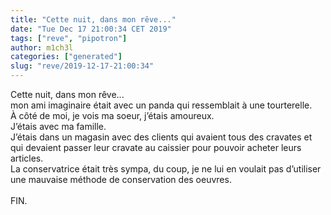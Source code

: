 ```yaml
---
title: "Cette nuit, dans mon rêve..."
date: "Tue Dec 17 21:00:34 CET 2019"
tags: ["reve", "pipotron"]
author: m1ch3l
categories: ["generated"]
slug: "reve/2019-12-17-21:00:34"
---
```


Cette nuit, dans mon rêve...<br>
mon ami imaginaire était avec un panda qui ressemblait à une tourterelle.<br>
À côté de moi, je vois ma soeur, j’étais amoureux.<br>
J’étais avec ma famille.<br>
J’étais dans un magasin avec des clients qui avaient tous des cravates et qui devaient passer leur cravate au caissier pour pouvoir acheter leurs articles.<br>
La conservatrice était très sympa, du coup, je ne lui en voulait pas d’utiliser une mauvaise méthode de conservation des oeuvres.<br>
<br>
FIN.<br>
<br>
